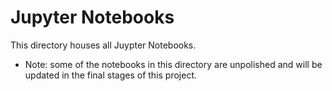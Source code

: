# Jupyter Notebooks
This directory houses all Juypter Notebooks. 
* Note: some of the notebooks in this directory are unpolished and will be updated in the final stages of this project.